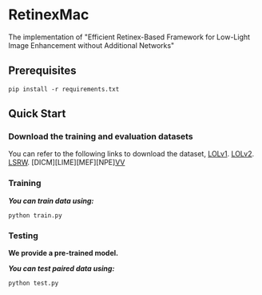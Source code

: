 # RetinexMac

The implementation of "Efficient Retinex-Based Framework for Low-Light Image Enhancement without Additional Networks"

## Prerequisites
```
pip install -r requirements.txt
````

## Quick Start

### Download the training and evaluation datasets

You can refer to the following links to download the dataset, 
[LOLv1](https://daooshee.github.io/BMVC2018website/ "LOLv1").
[LOLv2](https://github.com/flyywh/CVPR-2020-Semi-Low-Light "LOLv2"). 
[LSRW](https://github.com/JianghaiSCU/R2RNet "LSRW").
[DICM][LIME][MEF][NPE][VV](https://github.com/mingcv/Bread "Tesing dataset")


### Training

***You can train data using:***

```python train.py```
	
### Testing

**We provide a pre-trained model.**

***You can test paired data using:***

```python test.py```


